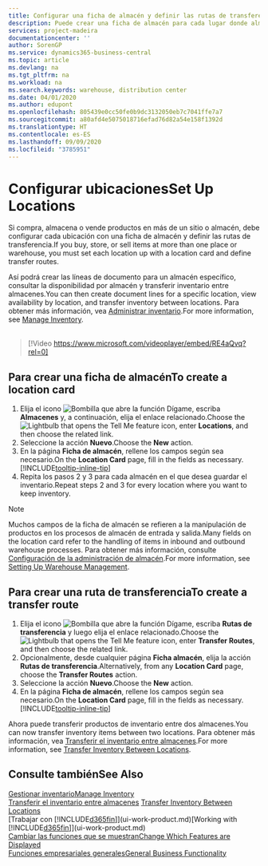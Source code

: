 ```yaml
---
title: Configurar una ficha de almacén y definir las rutas de transferencia | Documentos de Microsoft
description: Puede crear una ficha de almacén para cada lugar donde almacene productos de inventario, por ejemplo, un almacén o un centro de distribución, y configurar rutas para transferir los productos entre almacenes.
services: project-madeira
documentationcenter: ''
author: SorenGP
ms.service: dynamics365-business-central
ms.topic: article
ms.devlang: na
ms.tgt_pltfrm: na
ms.workload: na
ms.search.keywords: warehouse, distribution center
ms.date: 04/01/2020
ms.author: edupont
ms.openlocfilehash: 805439e0cc50fe0b9dc3132050eb7c7041ffe7a7
ms.sourcegitcommit: a80afd4e5075018716efad76d82a54e158f1392d
ms.translationtype: HT
ms.contentlocale: es-ES
ms.lasthandoff: 09/09/2020
ms.locfileid: "3785951"
---
```

# <a name="set-up-locations"></a><span data-ttu-id="e00bb-103">Configurar ubicaciones</span><span class="sxs-lookup"><span data-stu-id="e00bb-103">Set Up Locations</span></span>
<span data-ttu-id="e00bb-104">Si compra, almacena o vende productos en más de un sitio o almacén, debe configurar cada ubicación con una ficha de almacén y definir las rutas de transferencia.</span><span class="sxs-lookup"><span data-stu-id="e00bb-104">If you buy, store, or sell items at more than one place or warehouse, you must set each location up with a location card and define transfer routes.</span></span>

<span data-ttu-id="e00bb-105">Así podrá crear las líneas de documento para un almacén específico, consultar la disponibilidad por almacén y transferir inventario entre almacenes.</span><span class="sxs-lookup"><span data-stu-id="e00bb-105">You can then create document lines for a specific location, view availability by location, and transfer inventory between locations.</span></span> <span data-ttu-id="e00bb-106">Para obtener más información, vea [Administrar inventario](inventory-manage-inventory.md).</span><span class="sxs-lookup"><span data-stu-id="e00bb-106">For more information, see [Manage Inventory](inventory-manage-inventory.md).</span></span>
<br><br>  
  
> [!Video https://www.microsoft.com/videoplayer/embed/RE4aQvq?rel=0]

## <a name="to-create-a-location-card"></a><span data-ttu-id="e00bb-107">Para crear una ficha de almacén</span><span class="sxs-lookup"><span data-stu-id="e00bb-107">To create a location card</span></span>
1. <span data-ttu-id="e00bb-108">Elija el icono ![Bombilla que abre la función Dígame](media/ui-search/search_small.png "Dígame qué desea hacer"), escriba **Almacenes** y, a continuación, elija el enlace relacionado.</span><span class="sxs-lookup"><span data-stu-id="e00bb-108">Choose the ![Lightbulb that opens the Tell Me feature](media/ui-search/search_small.png "Tell me what you want to do") icon, enter **Locations**, and then choose the related link.</span></span>
2. <span data-ttu-id="e00bb-109">Seleccione la acción **Nuevo**.</span><span class="sxs-lookup"><span data-stu-id="e00bb-109">Choose the **New** action.</span></span>
3. <span data-ttu-id="e00bb-110">En la página **Ficha de almacén**, rellene los campos según sea necesario.</span><span class="sxs-lookup"><span data-stu-id="e00bb-110">On the **Location Card** page, fill in the fields as necessary.</span></span> [!INCLUDE[tooltip-inline-tip](includes/tooltip-inline-tip_md.md)]
4. <span data-ttu-id="e00bb-111">Repita los pasos 2 y 3 para cada almacén en el que desea guardar el inventario.</span><span class="sxs-lookup"><span data-stu-id="e00bb-111">Repeat steps 2 and 3 for every location where you want to keep inventory.</span></span>

> [!NOTE]  
> <span data-ttu-id="e00bb-112">Muchos campos de la ficha de almacén se refieren a la manipulación de productos en los procesos de almacén de entrada y salida.</span><span class="sxs-lookup"><span data-stu-id="e00bb-112">Many fields on the location card refer to the handling of items in inbound and outbound warehouse processes.</span></span> <span data-ttu-id="e00bb-113">Para obtener más información, consulte [Configuración de la administración de almacén](warehouse-setup-warehouse.md).</span><span class="sxs-lookup"><span data-stu-id="e00bb-113">For more information, see [Setting Up Warehouse Management](warehouse-setup-warehouse.md).</span></span>

## <a name="to-create-a-transfer-route"></a><span data-ttu-id="e00bb-114">Para crear una ruta de transferencia</span><span class="sxs-lookup"><span data-stu-id="e00bb-114">To create a transfer route</span></span>
1. <span data-ttu-id="e00bb-115">Elija el icono ![Bombilla que abre la función Dígame](media/ui-search/search_small.png "Dígame qué desea hacer"), escriba **Rutas de transferencia** y luego elija el enlace relacionado.</span><span class="sxs-lookup"><span data-stu-id="e00bb-115">Choose the ![Lightbulb that opens the Tell Me feature](media/ui-search/search_small.png "Tell me what you want to do") icon, enter **Transfer Routes**, and then choose the related link.</span></span>
2. <span data-ttu-id="e00bb-116">Opcionalmente, desde cualquier página **Ficha almacén**, elija la acción **Rutas de transferencia**.</span><span class="sxs-lookup"><span data-stu-id="e00bb-116">Alternatively, from any **Location Card** page, choose the **Transfer Routes** action.</span></span>
3. <span data-ttu-id="e00bb-117">Seleccione la acción **Nuevo**.</span><span class="sxs-lookup"><span data-stu-id="e00bb-117">Choose the **New** action.</span></span>
4. <span data-ttu-id="e00bb-118">En la página **Ficha de almacén**, rellene los campos según sea necesario.</span><span class="sxs-lookup"><span data-stu-id="e00bb-118">On the **Location Card** page, fill in the fields as necessary.</span></span> [!INCLUDE[tooltip-inline-tip](includes/tooltip-inline-tip_md.md)]

<span data-ttu-id="e00bb-119">Ahora puede transferir productos de inventario entre dos almacenes.</span><span class="sxs-lookup"><span data-stu-id="e00bb-119">You can now transfer inventory items between two locations.</span></span> <span data-ttu-id="e00bb-120">Para obtener más información, vea [Transferir el inventario entre almacenes](inventory-how-transfer-between-locations.md).</span><span class="sxs-lookup"><span data-stu-id="e00bb-120">For more information, see [Transfer Inventory Between Locations](inventory-how-transfer-between-locations.md).</span></span>    

## <a name="see-also"></a><span data-ttu-id="e00bb-121">Consulte también</span><span class="sxs-lookup"><span data-stu-id="e00bb-121">See Also</span></span>
[<span data-ttu-id="e00bb-122">Gestionar inventario</span><span class="sxs-lookup"><span data-stu-id="e00bb-122">Manage Inventory</span></span>](inventory-manage-inventory.md)  
<span data-ttu-id="e00bb-123">[Transferir el inventario entre almacenes](inventory-how-transfer-between-locations.md)  </span><span class="sxs-lookup"><span data-stu-id="e00bb-123">[Transfer Inventory Between Locations](inventory-how-transfer-between-locations.md)  </span></span>  
<span data-ttu-id="e00bb-124">[Trabajar con [!INCLUDE[d365fin](includes/d365fin_md.md)]](ui-work-product.md)</span><span class="sxs-lookup"><span data-stu-id="e00bb-124">[Working with [!INCLUDE[d365fin](includes/d365fin_md.md)]](ui-work-product.md)</span></span>  
[<span data-ttu-id="e00bb-125">Cambiar las funciones que se muestran</span><span class="sxs-lookup"><span data-stu-id="e00bb-125">Change Which Features are Displayed</span></span>](ui-experiences.md)  
[<span data-ttu-id="e00bb-126">Funciones empresariales generales</span><span class="sxs-lookup"><span data-stu-id="e00bb-126">General Business Functionality</span></span>](ui-across-business-areas.md)
